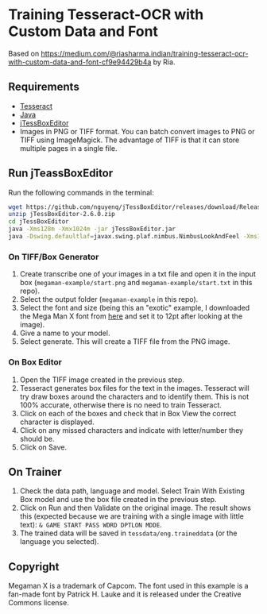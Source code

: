 # Training Tesseract-OCR with Custom Data and Font

Based on https://medium.com/@riasharma.indian/training-tesseract-ocr-with-custom-data-and-font-cf9e94429b4a by Ria.

## Requirements

* [Tesseract](https://github.com/tesseract-ocr/tesseract)
* [Java](https://www.java.com/en/download/)
* [jTessBoxEditor](https://github.com/nguyenq/jTessBoxEditor)
* Images in PNG or TIFF format. You can batch convert images to PNG or TIFF using ImageMagick. The advantage of TIFF is that it can store multiple pages in a single file.

## Run jTeassBoxEditor

Run the following commands in the terminal:

```bash
wget https://github.com/nguyenq/jTessBoxEditor/releases/download/Release-2.6.0/jTessBoxEditor-2.6.0.zip
unzip jTessBoxEditor-2.6.0.zip
cd jTessBoxEditor
java -Xms128m -Xmx1024m -jar jTessBoxEditor.jar
java -Dswing.defaultlaf=javax.swing.plaf.nimbus.NimbusLookAndFeel -Xms128m -Xmx1024m -jar jTessBoxEditor.jar
```

### On TIFF/Box Generator

1. Create transcribe one of your images in a txt file and open it in the input box (`megaman-example/start.png` and `megaman-example/start.txt` in this repo).
2. Select the output folder (`megaman-example` in this repo).
3. Select the font and size (being this an "exotic" example, I downloaded the Mega Man X font from [here](https://fontstruct.com/fontstructions/show/1038596/mega_man_x_1) and set it to 12pt after looking at the image).
4. Give a name to your model.
5. Select generate. This will create a TIFF file from the PNG image.

### On Box Editor

1. Open the TIFF image created in the previous step.
2. Tesseract generates box files for the text in the images. Tesseract will try draw boxes around the characters and to identify them. This is not 100% accurate, otherwise there is no need to train Tesseract.
3. Click on each of the boxes and check that in Box View the correct character is displayed.
4. Click on any missed characters and indicate with letter/number they should be.
5. Click on Save.

## On Trainer

1. Check the data path, language and model. Select Train With Existing Box model and use the box file created in the previous step.
2. Click on Run and then Validate on the original image. The result shows this (expected because we are training with a single image with little text): `& GAME START PASS WDRD DPTLON MDDE`.
3. The trained data will be saved in `tessdata/eng.traineddata` (or the language you selected).

## Copyright

Megaman X is a trademark of Capcom. The font used in this example is a fan-made font by Patrick H. Lauke and it is released under the Creative Commons license.
